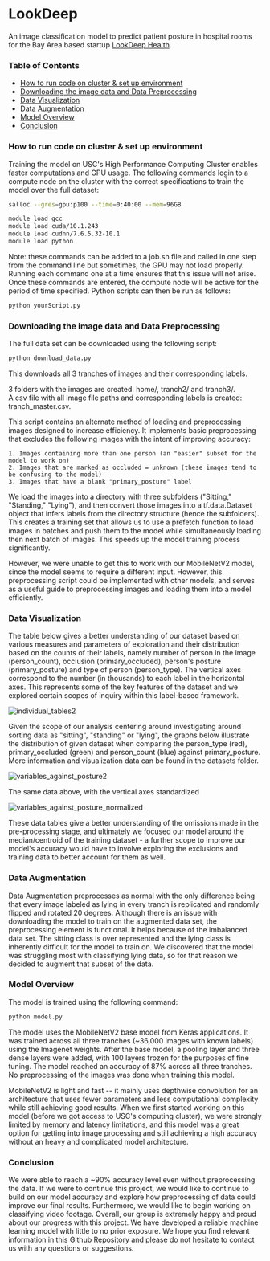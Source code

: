 # LookDeep
An image classification model to predict patient posture in hospital rooms for the Bay Area based startup [LookDeep Health](https://www.lookdeep.health/).

### Table of Contents
- [How to run code on cluster & set up environment](#How-to-run-code-on–cluster–&–set–up–environment)
- [Downloading the image data and Data Preprocessing](#Downloading-the-image-data-and-Data-Preprocessing)
- [Data Visualization](#Data-Visualization)
- [Data Augmentation](#Data-Augmentation)
- [Model Overview](#Model-Overview)
- [Conclusion](#Conclusion)


### How to run code on cluster & set up environment

Training the model on USC's High Performance Computing Cluster enables faster computations and GPU usage. The following commands login to a compute node on the cluster with the correct specifications to train the model over the full dataset:

``` bash
salloc --gres=gpu:p100 --time=0:40:00 --mem=96GB

module load gcc
module load cuda/10.1.243
module load cudnn/7.6.5.32-10.1
module load python
```
Note: these commands can be added to a job.sh file and called in one step from the command line but sometimes, the GPU may not load properly. Running each command one at a time ensures that this issue will not arise. 
Once these commands are entered, the compute node will be active for the period of time specified. Python scripts can then be run as follows: 
``` bash
python yourScript.py
```  

### Downloading the image data and Data Preprocessing

The full data set can be downloaded using the following script:
``` bash
python download_data.py
```
This downloads all 3 tranches of images and their corresponding labels. 
  
3 folders with the images are created: home/, tranch2/ and tranch3/.  
A csv file with all image file paths and corresponding labels is created: tranch_master.csv. 

This script contains an alternate method of loading and preprocessing images designed to increase efficiency. It implements basic preprocessing that excludes the following images with the intent of improving accuracy:

    1. Images containing more than one person (an "easier" subset for the model to work on)
    2. Images that are marked as occluded = unknown (these images tend to be confusing to the model)
    3. Images that have a blank "primary_posture" label

We load the images into a directory with three subfolders ("Sitting," "Standing," "Lying"), and then convert those images into a tf.data.Dataset object that infers labels from the directory structure (hence the subfolders). This creates a training set that allows us to use a prefetch function to load images in batches and push them to the model while simultaneously loading then next batch of images. This speeds up the model training process significantly. 

However, we were unable to get this to work with our MobileNetV2 model, since the model seems to require a different input. However, this preprocessing script could be implemented with other models, and serves as a useful guide to preprocessing images and loading them into a model efficiently. 


### Data Visualization

The table below gives a better understanding of our dataset based on various measures and parameters of exploration and their distribution based on the counts of their labels, namely number of person in the image (person_count), occlusion (primary_occluded), person's posture (primary_posture) and type of person (person_type). The vertical axes correspond to the number (in thousands) to each label in the horizontal axes. This represents some of the key features of the dataset and we explored certain scopes of inquiry within this label-based framework.

![individual_tables2](https://user-images.githubusercontent.com/31398970/98973874-23a56380-24c9-11eb-9379-16288a40634e.png)

Given the scope of our analysis centering around investigating around sorting data as "sitting", "standing" or "lying", the graphs below illustrate the distribution of given dataset when comparing the person_type (red), primary_occluded (green) and person_count (blue) against primary_posture. More information and visualization data can be found in the datasets folder.

![variables_against_posture2](https://user-images.githubusercontent.com/31398970/98973887-27d18100-24c9-11eb-98c8-d0d7bab14792.png)

The same data above, with the vertical axes standardized

![variables_against_posture_normalized](https://user-images.githubusercontent.com/31398970/98973917-3029bc00-24c9-11eb-8d2a-d865d23b8af9.png)

These data tables give a better understanding of the omissions made in the pre-processing stage, and ultimately we focused our model around the median/centroid of the training dataset - a further scope to improve our model's accuracy would have to involve exploring the exclusions and training data to better account for them as well.


### Data Augmentation
Data Augmentation preprocesses as normal with the only difference being that every image labeled as lying in every tranch is replicated and randomly flipped and rotated 20 degrees. Although there is an issue with downloading the model to train on the augmented data set, the preprocessing element is functional. It helps because of the imbalanced data set. The sitting class is over represented and the lying class is inherently difficult for the model to train on. We discovered that the model was struggling most with classifying lying data, so for that reason we decided to augment that subset of the data.


### Model Overview
The model is trained using the following command: 
``` bash
python model.py
```  
The model uses the MobileNetV2 base model from Keras applications. It was trained across all three tranches (~36,000 images with known labels) using the Imagenet weights. After the base model, a pooling layer and three dense layers were added, with 100 layers frozen for the purposes of fine tuning. The model reached an accuracy of 87% across all three tranches. No preprocessing of the images was done when training this model. 

MobileNetV2 is light and fast -- it mainly uses depthwise convolution for an architecture that uses fewer parameters and less computational complexity while still achieving good results. When we first started working on this model (before we got access to USC's computing cluster), we were strongly limited by memory and latency limitations, and this model was a great option for getting into image processing and still achieving a high accuracy without an heavy and complicated model architecture. 


### Conclusion
We were able to reach a ~90% accuracy level even without preprocessing the data. If we were to continue this project, we would like to continue to build on our model accuracy and explore how preprocessing of data could improve our final results. Furthermore, we would like to begin working on classifying video footage. Overall, our group is extremely happy and proud about our progress with this project. We have developed a reliable machine learning model with little to no prior exposure. We hope you find relevant information in this Github Repository and please do not hesitate to contact us with any questions or suggestions.
